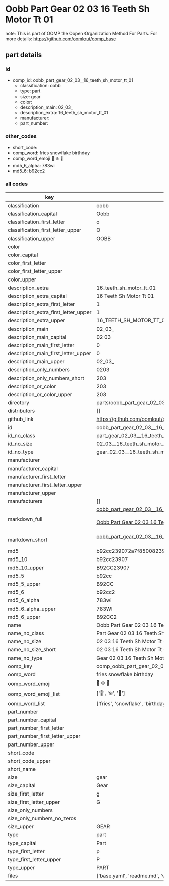 # Oobb Part Gear 02 03  16 Teeth Sh Motor Tt 01  

note: This is part of OOMP the Oopen Organization Method For Parts. For more details: https://github.com/oomlout/oomp_base

##  part details





### id
* oomp_id: oobb_part_gear_02_03__16_teeth_sh_motor_tt_01
  * classification: oobb
  * type: part
  * size: gear
  * color: 
  * description_main: 02_03_
  * description_extra: 16_teeth_sh_motor_tt_01
  * manufacturer: 
  * part_number: 

### other_codes
* short_code: 
* oomp_word: fries snowflake birthday
* oomp_word_emoji :fries: :snowflake: :birthday:
* md5_6_alpha: 783wi
* md5_6: b92cc2

### all codes 
| key | value |  
| --- | --- |  
| classification | oobb |  
| classification_capital | Oobb |  
| classification_first_letter | o |  
| classification_first_letter_upper | O |  
| classification_upper | OOBB |  
| color |  |  
| color_capital |  |  
| color_first_letter |  |  
| color_first_letter_upper |  |  
| color_upper |  |  
| description_extra | 16_teeth_sh_motor_tt_01 |  
| description_extra_capital | 16 Teeth Sh Motor Tt 01 |  
| description_extra_first_letter | 1 |  
| description_extra_first_letter_upper | 1 |  
| description_extra_upper | 16_TEETH_SH_MOTOR_TT_01 |  
| description_main | 02_03_ |  
| description_main_capital | 02 03  |  
| description_main_first_letter | 0 |  
| description_main_first_letter_upper | 0 |  
| description_main_upper | 02_03_ |  
| description_only_numbers | 0203 |  
| description_only_numbers_short | 203 |  
| description_or_color | 203 |  
| description_or_color_upper | 203 |  
| directory | parts/oobb_part_gear_02_03__16_teeth_sh_motor_tt_01 |  
| distributors | [] |  
| github_link | https://github.com/oomlout/oomlout_oomp_part_src/tree/main/parts/oobb_part_gear_02_03__16_teeth_sh_motor_tt_01/working |  
| id | oobb_part_gear_02_03__16_teeth_sh_motor_tt_01 |  
| id_no_class | part_gear_02_03__16_teeth_sh_motor_tt_01 |  
| id_no_size | 02_03__16_teeth_sh_motor_tt_01 |  
| id_no_type | gear_02_03__16_teeth_sh_motor_tt_01 |  
| manufacturer |  |  
| manufacturer_capital |  |  
| manufacturer_first_letter |  |  
| manufacturer_first_letter_upper |  |  
| manufacturer_upper |  |  
| manufacturers | [] |  
| markdown_full | [oobb_part_gear_02_03__16_teeth_sh_motor_tt_01](https://github.com/oomlout/oomlout_oomp_part_src/tree/main/parts/oobb_part_gear_02_03__16_teeth_sh_motor_tt_01/working)<br>[](https://github.com/oomlout/oomlout_oomp_part_src/tree/main/parts/oobb_part_gear_02_03__16_teeth_sh_motor_tt_01/working)<br>[Oobb Part Gear 02 03  16 Teeth Sh Motor Tt 01](https://github.com/oomlout/oomlout_oomp_part_src/tree/main/parts/oobb_part_gear_02_03__16_teeth_sh_motor_tt_01/working)<br><br> |  
| markdown_short | [oobb_part_gear_02_03__16_teeth_sh_motor_tt_01](https://github.com/oomlout/oomlout_oomp_part_src/tree/main/parts/oobb_part_gear_02_03__16_teeth_sh_motor_tt_01/working)<br><br> |  
| md5 | b92cc239072a7f850082396a5ddc09d9 |  
| md5_10 | b92cc23907 |  
| md5_10_upper | B92CC23907 |  
| md5_5 | b92cc |  
| md5_5_upper | B92CC |  
| md5_6 | b92cc2 |  
| md5_6_alpha | 783wi |  
| md5_6_alpha_upper | 783WI |  
| md5_6_upper | B92CC2 |  
| name | Oobb Part Gear 02 03  16 Teeth Sh Motor Tt 01 |  
| name_no_class | Part Gear 02 03  16 Teeth Sh Motor Tt 01 |  
| name_no_size | 02 03  16 Teeth Sh Motor Tt 01 |  
| name_no_size_short | 02 03  16 Teeth Sh Motor Tt 01 |  
| name_no_type | Gear 02 03  16 Teeth Sh Motor Tt 01 |  
| oomp_key | oomp_oobb_part_gear_02_03__16_teeth_sh_motor_tt_01 |  
| oomp_word | fries snowflake birthday |  
| oomp_word_emoji | :fries: :snowflake: :birthday: |  
| oomp_word_emoji_list | [':fries:', ':snowflake:', ':birthday:'] |  
| oomp_word_list | ['fries', 'snowflake', 'birthday'] |  
| part_number |  |  
| part_number_capital |  |  
| part_number_first_letter |  |  
| part_number_first_letter_upper |  |  
| part_number_upper |  |  
| short_code |  |  
| short_code_upper |  |  
| short_name |  |  
| size | gear |  
| size_capital | Gear |  
| size_first_letter | g |  
| size_first_letter_upper | G |  
| size_only_numbers |  |  
| size_only_numbers_no_zeros |  |  
| size_upper | GEAR |  
| type | part |  
| type_capital | Part |  
| type_first_letter | p |  
| type_first_letter_upper | P |  
| type_upper | PART |  
| files | ['base.yaml', 'readme.md', 'working.json', 'working.yaml'] |  
